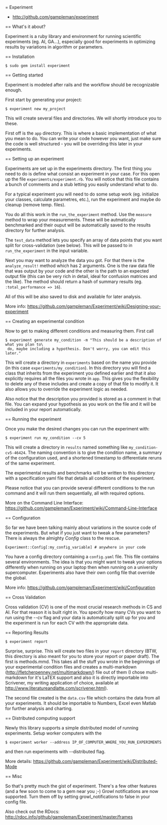 = Experiment
* http://github.com/gampleman/experiment

== What's it about?

Experiment is a ruby library and environment for running scientific experiments (eg. AI, GA...), especially good for experiments in optimizing results by variations in algorithm or parameters.

== Installation

    $ sudo gem install experiment

== Getting started

Experiment is modeled after rails and the workflow should be recognizable enough.

First start by generating your project:

    $ experiment new my_project

This will create several files and directories. We will shortly introduce you to these.

First off is the `app` directory. This is where a basic implementation of what you mean to do. You can write your code however you want, just make sure the code is well structured - you will be overriding this later in your experiments.

== Setting up an experiment

Experiments are set up in the experiments directory. The first thing you need to do is define what consist an experiment in your case. For this open up the file `experiments/experiment.rb`. You will notice that this file contains a bunch of comments and a stub letting you easily understand what to do.

For a typical experiment you will need to do some setup work (eg. initialize your classes, calculate parametres, etc.), run the experiment and maybe do cleanup (remove temp. files).

You do all this work in the `run_the_experiment` method. Use the `measure` method to wrap your measurements. These will be autmatically benchmarked and their ouput will be automatically saved to the results directory for further analysis.

The `test_data` method lets you specify an array of data points that you want split for cross-validation (see below). This will be passed to in `run_the_experiment` in the input variable.

Next you may want to analyze the data you got. For that there is the `analyze_result!` method which has 2 arguments. One is the raw data file that was output by your code and the other is the path to an expected output file (this can be very rich in detail, ideal for confusion matrices and the like). The method should return a hash of summary results (eg. `:total_performance => 16`).

All of this will be also saved to disk and available for later analysis.

More info: https://github.com/gampleman/Experiment/wiki/Designing-your-experiment

== Creating an experimental condition

Now to get to making different conditions and measuring them. First call

    $ experiment generate my_condition -m "This should be a description of what you plan to\
     do, maybe including a hypothesis. Don't worry, you can edit this later."
    
This will create a directory in `experiments` based on the name you provide (in this case `experiments/my_condition`). In this directory you will find a class that inherits from the experiment you defined earlier and that it also explicitly requires all the files you wrote in `app`. This gives you the flexibility to delete any of these includes and create a copy of that file to modify it. It also allows you to override the experiment logic as needed.

Also notice that the description you provided is stored as a comment in that file. You can expand your hypothesis as you work on the file and it will be included in your report automatically.

== Running the experiment

Once you make the desired changes you can run the experiment with:

    $ experiment run my_condition --cv 5
    
This will create a directory in `results` named something like `my_condition-cv5-46424`. The naming convention is to give the condition name, a summary of the configuration used, and a shortened timestamp to differentiate reruns of the same experiment.

The experimental results and benchmarks will be written to this directory with a specification yaml file that details all conditions of the experiment.

Please notice that you can provide several different conditions to the run command and it will run them sequentially, all with required options.

More on the Command Line Interface: https://github.com/gampleman/Experiment/wiki/Command-Line-Interface

== Configuration

So far we have been talking mainly about variations in the source code of the experiments. But what if you just want to tweak a few parameters? There is always the almighty *Config* class to the rescue. 

    Experiment::Config[:my_config_variable] # anywhere in your code
    
You have a config directory containing a `config.yaml` file. This file contains several environments. The idea is that you might want to tweak your options differently when running on your laptop then when running on a university supercomputer. Experiments also have their own config file that override the global.

More info: https://github.com/gampleman/Experiment/wiki/Configuration



== Cross Validation

Cross validation (CV) is one of the most crucial research methods in CS and AI. For that reason it is built right in. You specify how many CVs you want to run using the --cv flag and your data is automatically split up for you and the experiment is run for each CV with the appropriate data.

== Reporting Results

    $ experiment report

Surprise, surprise. This will create two files in your `report` directory (BTW, this directory is also meant for you to store your report or paper draft). The first is methods.mmd. This takes all the stuff you wrote in the beginnings of your experimental condition files and creates a multi-markdown (http://fletcherpenney.net/multimarkdown/) file out of them (I chose multi-markdown for it's LaTEX support and also it is directly importable into Scrivener, my writing application of choice, available at http://www.literatureandlatte.com/scrivener.html).  

The second file created is the `data.csv` file which contains the data from all your experiments. It should be importable to Numbers, Excel even Matlab for further analysis and charting.


== Distributed computing support

Newly this library supports a simple distributed model of running experiments. Setup worker computers with the 

    $ experiment worker --address IP_OF_COMPUTER_WHERE_YOU_RUN_EXPERIMENTS
    
and then run experiments with --distributed flag.

More details: https://github.com/gampleman/Experiment/wiki/Distributed-Mode

== Misc

So that's pretty much the gist of experiment. There's a few other features (and a few soon to come to a gem near you ;-) Growl notifications are now supported. Turn them off by setting growl_notifications to false in your config file.

Also check out the RDocs: http://rdoc.info/github/gampleman/Experiment/master/frames
